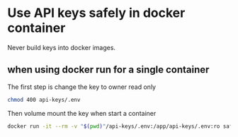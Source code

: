 # Use API keys safely in docker container
Never build keys into docker images.

## when using docker run for a single container

The first step is change the key to owner read only

```sh
chmod 400 api-keys/.env
```

Then volume mount the key when start a container

```sh
docker run -it --rm -v "$(pwd)"/api-keys/.env:/app/api-keys/.env:ro safe_api_key_docker
```